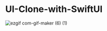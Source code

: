 # UI-Clone-with-SwiftUI

![ezgif com-gif-maker (6)
(1)](https://user-images.githubusercontent.com/80425427/131178625-446896d5-6c2f-4db9-a52f-67e62c2fb097.gif)

